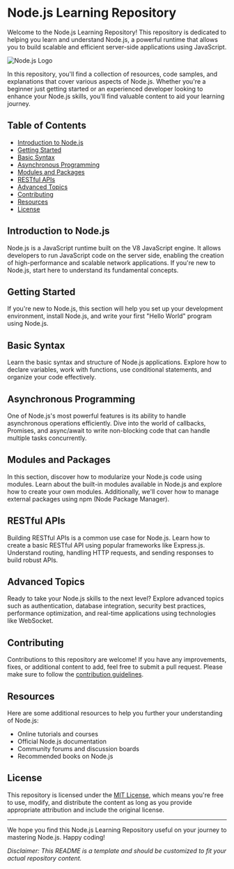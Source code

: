 # Node.js Learning Repository

Welcome to the Node.js Learning Repository! This repository is dedicated to helping you learn and understand Node.js, a powerful runtime that allows you to build scalable and efficient server-side applications using JavaScript.

![Node.js Logo](nodejs-logo.png) <!-- Replace with an actual image file -->

In this repository, you'll find a collection of resources, code samples, and explanations that cover various aspects of Node.js. Whether you're a beginner just getting started or an experienced developer looking to enhance your Node.js skills, you'll find valuable content to aid your learning journey.

## Table of Contents

- [Introduction to Node.js](#introduction-to-nodejs)
- [Getting Started](#getting-started)
- [Basic Syntax](#basic-syntax)
- [Asynchronous Programming](#asynchronous-programming)
- [Modules and Packages](#modules-and-packages)
- [RESTful APIs](#restful-apis)
- [Advanced Topics](#advanced-topics)
- [Contributing](#contributing)
- [Resources](#resources)
- [License](#license)

## Introduction to Node.js

Node.js is a JavaScript runtime built on the V8 JavaScript engine. It allows developers to run JavaScript code on the server side, enabling the creation of high-performance and scalable network applications. If you're new to Node.js, start here to understand its fundamental concepts.

## Getting Started

If you're new to Node.js, this section will help you set up your development environment, install Node.js, and write your first "Hello World" program using Node.js.

## Basic Syntax

Learn the basic syntax and structure of Node.js applications. Explore how to declare variables, work with functions, use conditional statements, and organize your code effectively.

## Asynchronous Programming

One of Node.js's most powerful features is its ability to handle asynchronous operations efficiently. Dive into the world of callbacks, Promises, and async/await to write non-blocking code that can handle multiple tasks concurrently.

## Modules and Packages

In this section, discover how to modularize your Node.js code using modules. Learn about the built-in modules available in Node.js and explore how to create your own modules. Additionally, we'll cover how to manage external packages using npm (Node Package Manager).

## RESTful APIs

Building RESTful APIs is a common use case for Node.js. Learn how to create a basic RESTful API using popular frameworks like Express.js. Understand routing, handling HTTP requests, and sending responses to build robust APIs.

## Advanced Topics

Ready to take your Node.js skills to the next level? Explore advanced topics such as authentication, database integration, security best practices, performance optimization, and real-time applications using technologies like WebSocket.

## Contributing

Contributions to this repository are welcome! If you have any improvements, fixes, or additional content to add, feel free to submit a pull request. Please make sure to follow the [contribution guidelines](CONTRIBUTING.md).

## Resources

Here are some additional resources to help you further your understanding of Node.js:

- Online tutorials and courses
- Official Node.js documentation
- Community forums and discussion boards
- Recommended books on Node.js

## License

This repository is licensed under the [MIT License](LICENSE), which means you're free to use, modify, and distribute the content as long as you provide appropriate attribution and include the original license.

---

We hope you find this Node.js Learning Repository useful on your journey to mastering Node.js. Happy coding!

*Disclaimer: This README is a template and should be customized to fit your actual repository content.*
